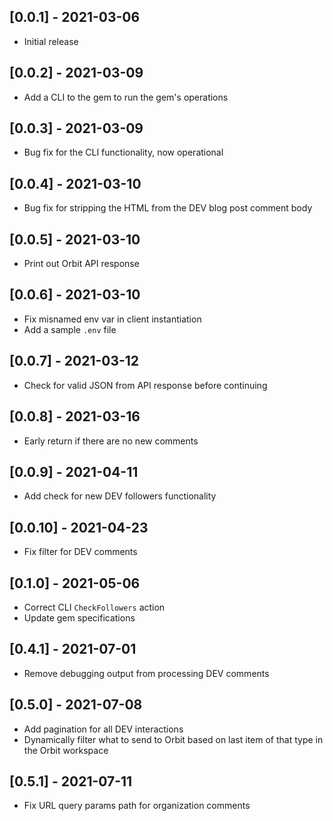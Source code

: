 ## [0.0.1] - 2021-03-06

- Initial release

## [0.0.2] - 2021-03-09

- Add a CLI to the gem to run the gem's operations

## [0.0.3] - 2021-03-09

- Bug fix for the CLI functionality, now operational

## [0.0.4] - 2021-03-10

- Bug fix for stripping the HTML from the DEV blog post comment body

## [0.0.5] - 2021-03-10

- Print out Orbit API response

## [0.0.6] - 2021-03-10

- Fix misnamed env var in client instantiation
- Add a sample `.env` file

## [0.0.7] - 2021-03-12

- Check for valid JSON from API response before continuing

## [0.0.8] - 2021-03-16

- Early return if there are no new comments

## [0.0.9] - 2021-04-11

- Add check for new DEV followers functionality

## [0.0.10] - 2021-04-23

- Fix filter for DEV comments
## [0.1.0] - 2021-05-06

- Correct CLI `CheckFollowers` action
- Update gem specifications
## [0.4.1] - 2021-07-01

- Remove debugging output from processing DEV comments
## [0.5.0] - 2021-07-08

- Add pagination for all DEV interactions
- Dynamically filter what to send to Orbit based on last item of that type in the Orbit workspace
## [0.5.1] - 2021-07-11

- Fix URL query params path for organization comments